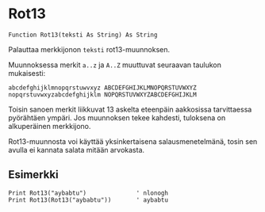 <!--text-->
Rot13
=======

```eppabasic
Function Rot13(teksti As String) As String
```

Palauttaa merkkijonon `teksti` rot13-muunnoksen.

Muunnoksessa merkit `a..z` ja `A..Z` muuttuvat seuraavan taulukon mukaisesti:
```
abcdefghijklmnopqrstuwvxyz ABCDEFGHIJKLMNOPQRSTUVWXYZ
nopqrstuvwxyzabcdefghijklm NOPQRSTUVWXYZABCDEFGHIJKLM
```
Toisin sanoen merkit liikkuvat 13 askelta eteenpäin aakkosissa tarvittaessa pyörähtäen ympäri.
Jos muunnoksen tekee kahdesti, tuloksena on alkuperäinen merkkijono.

Rot13-muunnosta voi käyttää yksinkertaisena salausmenetelmänä,
tosin sen avulla ei kannata salata mitään arvokasta.

Esimerkki
---------
```eppabasic
Print Rot13("aybabtu")              ' nlonogh
Print Rot13(Rot13("aybabtu"))       ' aybabtu
```

